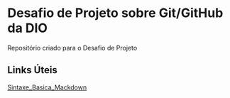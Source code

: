 #  Desafio de Projeto sobre Git/GitHub da DIO
Repositório criado para o Desafio de Projeto 

## Links Úteis
[Sintaxe_Basica_Mackdown](https://www.markdownguide.org/basic-syntax/)
